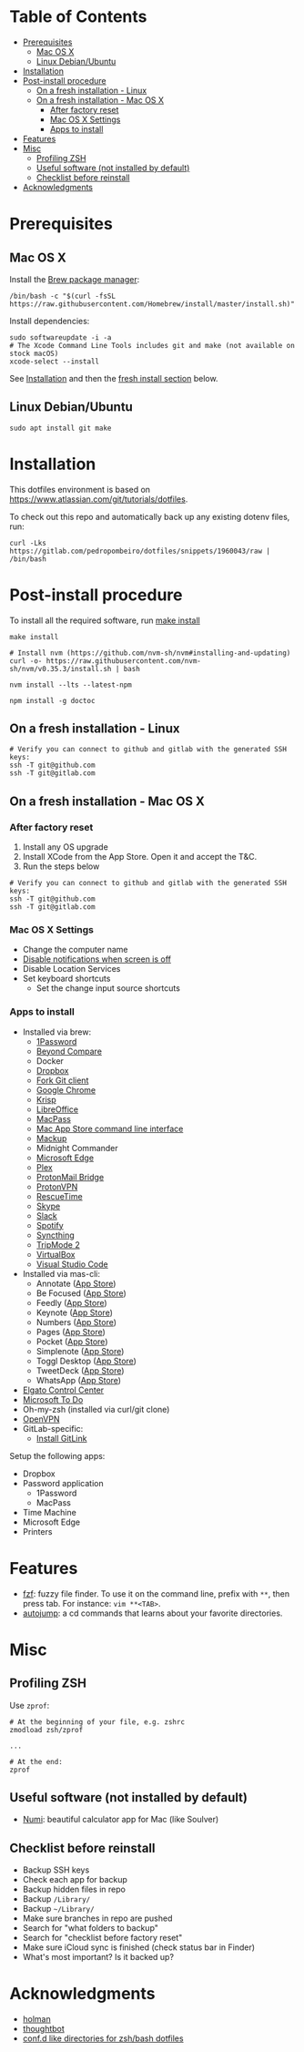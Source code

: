 <!-- START doctoc generated TOC please keep comment here to allow auto update -->
<!-- DON'T EDIT THIS SECTION, INSTEAD RE-RUN doctoc TO UPDATE -->
# Table of Contents

- [Prerequisites](#prerequisites)
  - [Mac OS X](#mac-os-x)
  - [Linux Debian/Ubuntu](#linux-debianubuntu)
- [Installation](#installation)
- [Post-install procedure](#post-install-procedure)
  - [On a fresh installation - Linux](#on-a-fresh-installation---linux)
  - [On a fresh installation - Mac OS X](#on-a-fresh-installation---mac-os-x)
    - [After factory reset](#after-factory-reset)
    - [Mac OS X Settings](#mac-os-x-settings)
    - [Apps to install](#apps-to-install)
- [Features](#features)
- [Misc](#misc)
  - [Profiling ZSH](#profiling-zsh)
  - [Useful software (not installed by default)](#useful-software-not-installed-by-default)
  - [Checklist before reinstall](#checklist-before-reinstall)
- [Acknowledgments](#acknowledgments)

<!-- END doctoc generated TOC please keep comment here to allow auto update -->

# Prerequisites

## Mac OS X

Install the [Brew package manager](https://brew.sh/):

```shell
/bin/bash -c "$(curl -fsSL https://raw.githubusercontent.com/Homebrew/install/master/install.sh)"
```

Install dependencies:

```shell
sudo softwareupdate -i -a
# The Xcode Command Line Tools includes git and make (not available on stock macOS)
xcode-select --install
```

See [Installation](#Installation) and then the [fresh install section](#on-a-fresh-installation---mac-os-x) below.

## Linux Debian/Ubuntu

```shell
sudo apt install git make
```

# Installation

This dotfiles environment is based on https://www.atlassian.com/git/tutorials/dotfiles.

To check out this repo and automatically back up any existing dotenv files, run:

```shell
curl -Lks https://gitlab.com/pedropombeiro/dotfiles/snippets/1960043/raw | /bin/bash
```

# Post-install procedure

To install all the required software, run [make install](./.install/linux/install.sh)

```shell
make install

# Install nvm (https://github.com/nvm-sh/nvm#installing-and-updating)
curl -o- https://raw.githubusercontent.com/nvm-sh/nvm/v0.35.3/install.sh | bash

nvm install --lts --latest-npm

npm install -g doctoc
```

## On a fresh installation - Linux

```shell
# Verify you can connect to github and gitlab with the generated SSH keys:
ssh -T git@github.com
ssh -T git@gitlab.com
```

## On a fresh installation - Mac OS X

### After factory reset

1. Install any OS upgrade
1. Install XCode from the App Store. Open it and accept the T&C.
1. Run the steps below

```shell
# Verify you can connect to github and gitlab with the generated SSH keys:
ssh -T git@github.com
ssh -T git@gitlab.com
```

### Mac OS X Settings

- Change the computer name
- [Disable notifications when screen is off](https://www.jeffgeerling.com/blog/2016/external-display-waking-disable-notifications-when-your-screen)
- Disable Location Services
- Set keyboard shortcuts
  - Set the change input source shortcuts

### Apps to install

- Installed via brew:
  - [1Password](https://1password.com/downloads/mac/)
  - [Beyond Compare](https://scootersoftware.com/download.php)
  - Docker
  - [Dropbox](https://www.dropbox.com/install)
  - [Fork Git client](https://git-fork.com/update/files/Fork.dmg)
  - [Google Chrome](https://www.google.com/chrome/)
  - [Krisp](https://krisp.ai/)
  - [LibreOffice](https://www.libreoffice.org/download/download/)
  - [MacPass](https://macpassapp.org/)
  - [Mac App Store command line interface](https://github.com/mas-cli/mas)
  - [Mackup](https://github.com/lra/mackup)
  - Midnight Commander
  - [Microsoft Edge](https://www.microsoft.com/en-us/edge)
  - [Plex](https://www.plex.tv/media-server-downloads/#plex-app)
  - [ProtonMail Bridge](https://protonmail.com/bridge/install)
  - [ProtonVPN](https://protonvpn.com/download)
  - [RescueTime](https://www.rescuetime.com/download)
  - [Skype](https://www.skype.com/en/get-skype/)
  - [Slack](https://slack.com/downloads)
  - [Spotify](https://www.spotify.com/download/mac)
  - [Syncthing](https://syncthing.net/downloads/)
  - [TripMode 2](https://www.tripmode.ch/)
  - [VirtualBox](https://www.virtualbox.org/wiki/Downloads)
  - [Visual Studio Code](https://code.visualstudio.com/Download)
- Installed via mas-cli:
  - Annotate ([App Store](https://apps.apple.com/us/app/annotate-text-emoji-stickers-shapes-on-photos-screenshots/id994933038))
  - Be Focused ([App Store](https://apps.apple.com/us/app/be-focused-focus-timer/id973130201))
  - Feedly ([App Store](https://apps.apple.com/us/app/feedly-read-more-know-more/id865500966))
  - Keynote ([App Store](https://apps.apple.com/us/app/keynote/id409183694))
  - Numbers ([App Store](https://apps.apple.com/us/app/numbers/id409203825))
  - Pages ([App Store](https://apps.apple.com/us/app/pages/id409203825))
  - Pocket ([App Store](https://apps.apple.com/us/app/pocket/id568494494))
  - Simplenote ([App Store](https://apps.apple.com/us/app/simplenote/id692867256))
  - Toggl Desktop ([App Store](https://apps.apple.com/us/app/toggl-time-tracker-for-work/id957734279))
  - TweetDeck ([App Store](https://apps.apple.com/us/app/tweetdeck-by-twitter/id485812721))
  - WhatsApp ([App Store](https://apps.apple.com/us/app/whatsapp-desktop/id1147396723))
- [Elgato Control Center](https://www.elgato.com/en/gaming/downloads)
- [Microsoft To Do](https://todo.microsoft.com/tasks/)
- Oh-my-zsh (installed via curl/git clone)
- [OpenVPN](https://vpn.pombei.ro/?src=connect)
- GitLab-specific:
  - [Install GitLink](https://plugins.jetbrains.com/plugin/8183-gitlink)

Setup the following apps:

- Dropbox
- Password application
  - 1Password
  - MacPass
- Time Machine
- Microsoft Edge
- Printers

# Features

- [fzf](https://github.com/junegunn/fzf): fuzzy file finder. To use it on the command line, prefix with `**`, then press tab. For instance: `vim **<TAB>`.
- [autojump](https://github.com/wting/autojump): a cd commands that learns
  about your favorite directories.

# Misc

## Profiling ZSH

Use `zprof`:

```shell
# At the beginning of your file, e.g. zshrc
zmodload zsh/zprof

...

# At the end:
zprof
```

## Useful software (not installed by default)

- [Numi](https://numi.io/): beautiful calculator app for Mac (like Soulver)

## Checklist before reinstall

- Backup SSH keys
- Check each app for backup
- Backup hidden files in repo
- Backup `/Library/`
- Backup `~/Library/`
- Make sure branches in repo are pushed
- Search for "what folders to backup"
- Search for "checklist before factory reset"
- Make sure iCloud sync is finished (check status bar in Finder)
- What's most important? Is it backed up?

# Acknowledgments

- [holman](https://github.com/holman/dotfiles)
- [thoughtbot](https://github.com/thoughtbot/dotfiles)
- [conf.d like directories for zsh/bash dotfiles](https://chr4.org/blog/2014/09/10/conf-dot-d-like-directories-for-zsh-slash-bash-dotfiles/)
